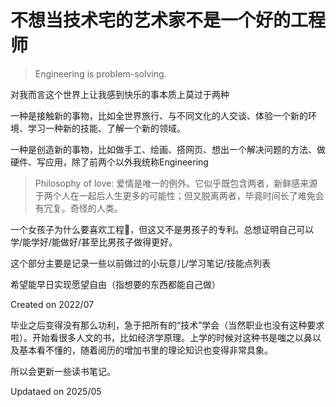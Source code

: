 # 不想当技术宅的艺术家不是一个好的工程师
> Engineering is problem-solving. 

对我而言这个世界上让我感到快乐的事本质上莫过于两种

一种是接触新的事物，比如全世界旅行、与不同文化的人交谈、体验一个新的环境、学习一种新的技能、了解一个新的领域。

一种是创造新的事物，比如做手工、绘画、搭网页、想出一个解决问题的方法、做硬件、写应用，除了前两个以外我统称Engineering

> Philosophy of love: 爱情是唯一的例外。它似乎既包含两者，新鲜感来源于两个人在一起后人生更多的可能性；但又脱离两者，毕竟时间长了难免会有冗复。奇怪的人类。

一个女孩子为什么要喜欢工程🤔，但这又不是男孩子的专利。总想证明自己可以学/能学好/能做好/甚至比男孩子做得更好。

这个部分主要是记录一些以前做过的小玩意儿/学习笔记/技能点列表

希望能早日实现愿望自由（指想要的东西都能自己做）

Created on 2022/07

毕业之后变得没有那么功利，急于把所有的“技术”学会（当然职业也没有这种要求啦）。开始看很多人文的书，比如经济学原理。上学的时候对这种书是嗤之以鼻以及基本看不懂的，随着阅历的增加书里的理论知识也变得非常具象。

所以会更新一些读书笔记。

Updataed on 2025/05

